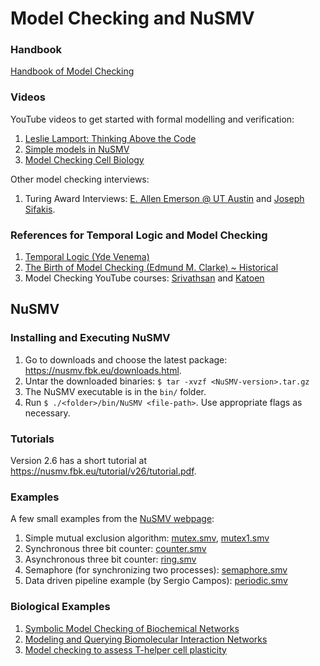 # Model Checking and NuSMV

### Handbook
[Handbook of Model Checking](https://link.springer.com/book/10.1007/978-3-319-10575-8)

### Videos 
YouTube videos to get started with formal modelling and verification:
1. [Leslie Lamport: Thinking Above the Code](https://www.youtube.com/watch?v=-4Yp3j_jk8Q)
2. [Simple models in NuSMV](https://www.youtube.com/watch?v=GIrOek9sGyQ)
3. [Model Checking Cell Biology](https://www.youtube.com/watch?v=IKkxiHxMRbs)

Other model checking interviews:
1. Turing Award Interviews: [E. Allen Emerson @ UT Austin](https://www.youtube.com/watch?v=8shcAIJne-Q) and [Joseph Sifakis](https://www.youtube.com/watch?v=qgLIoQWOPZ0).

### References for Temporal Logic and Model Checking
1. [Temporal Logic (Yde Venema)](https://staff.fnwi.uva.nl/y.venema/papers/TempLog.pdf)
2. [The Birth of Model Checking (Edmund M. Clarke) ~ Historical](https://link.springer.com/chapter/10.1007/978-3-540-69850-0_1)
3. Model Checking YouTube courses: [Srivathsan](https://www.youtube.com/playlist?list=PLK50zIm6tHRiKFJvKu1a7q_z2tcXnBUHp) and [Katoen](https://www.youtube.com/playlist?list=PLwabKnOFhE38C0o6z_bhlF_uOUlblDTjh)

## NuSMV
### Installing and Executing NuSMV
1. Go to downloads and choose the latest package: https://nusmv.fbk.eu/downloads.html.
2. Untar the downloaded binaries: `$ tar -xvzf <NuSMV-version>.tar.gz`
3. The NuSMV executable is in the `bin/` folder.
4. Run `$ ./<folder>/bin/NuSMV <file-path>`. Use appropriate flags as necessary.

### Tutorials
Version 2.6 has a short tutorial at https://nusmv.fbk.eu/tutorial/v26/tutorial.pdf.

### Examples
A few small examples from the [NuSMV webpage](https://nusmv.fbk.eu/examples.html):
1. Simple mutual exclusion algorithm: [mutex.smv](mutex.smv), [mutex1.smv](mutex1.smv) 
2. Synchronous three bit counter: [counter.smv](counter.smv)
3. Asynchronous three bit counter: [ring.smv](ring.smv)
4. Semaphore (for synchronizing two processes): [semaphore.smv](semaphore.smv)
5. Data driven pipeline example (by Sergio Campos): [periodic.smv](periodic.smv)

### Biological Examples
1. [Symbolic Model Checking of Biochemical Networks](https://link.springer.com/chapter/10.1007/3-540-36481-1_13)
2. [Modeling and Querying Biomolecular Interaction Networks](https://www.sciencedirect.com/science/article/pii/S030439750400218X)
3. [Model checking to assess T-helper cell plasticity](https://www.frontiersin.org/journals/bioengineering-and-biotechnology/articles/10.3389/fbioe.2014.00086/full)

